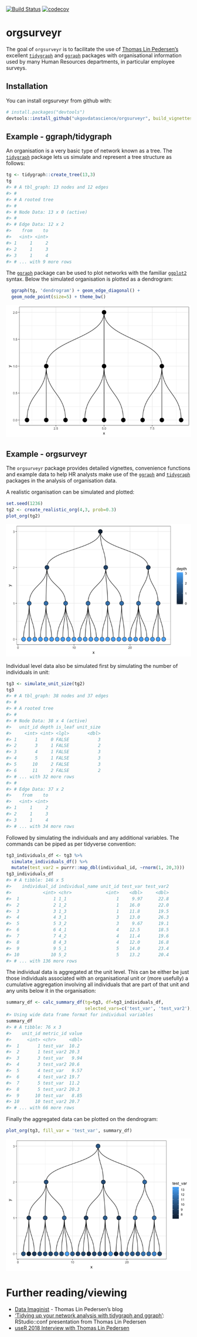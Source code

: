 
[![Build
Status](https://travis-ci.org/ukgovdatascience/orgsurveyr.svg?branch=master)](https://travis-ci.org/ukgovdatascience/orgsurveyr)
[![codecov](https://codecov.io/gh/ukgovdatascience/orgsurveyr/branch/master/graph/badge.svg)](https://codecov.io/gh/ukgovdatascience/orgsurveyr)

<!-- README.md is generated from README.Rmd. Please edit that file -->

# orgsurveyr

The goal of `orgsurveyr` is to facilitate the use of [Thomas Lin
Pedersen’s](https://www.data-imaginist.com) excellent
[`tidygraph`](https://github.com/thomasp85/tidygraph) and
[`ggraph`](https://github.com/thomasp85/ggraph) packages with
organisational information used by many Human Resources departments, in
particular employee surveys.

## Installation

You can install orgsurveyr from github with:

``` r
# install.packages("devtools")
devtools::install_github("ukgovdatascience/orgsurveyr", build_vignettes = TRUE)
```

## Example - ggraph/tidygraph

An organisation is a very basic type of network known as a tree. The
[`tidygraph`](https://github.com/thomasp85/tidygraph) package lets us
simulate and represent a tree structure as follows:

``` r
tg <- tidygraph::create_tree(13,3) 
tg
#> # A tbl_graph: 13 nodes and 12 edges
#> #
#> # A rooted tree
#> #
#> # Node Data: 13 x 0 (active)
#> #
#> # Edge Data: 12 x 2
#>    from    to
#>   <int> <int>
#> 1     1     2
#> 2     1     3
#> 3     1     4
#> # ... with 9 more rows
```

The [`ggraph`](https://github.com/thomasp85/ggraph) package can be used
to plot networks with the familiar
[`ggplot2`](http://ggplot2.tidyverse.org) syntax. Below the simulated
organisation is plotted as a dendrogram:

``` r
  ggraph(tg, 'dendrogram') + geom_edge_diagonal() + 
  geom_node_point(size=5) + theme_bw()
```

![](man/figures/README-example-2-1.png)<!-- -->

## Example - orgsurveyr

The `orgsurveyr` package provides detailed vignettes, convenience
functions and example data to help HR analysts make use of the
[`ggraph`](https://github.com/thomasp85/ggraph) and
[`tidygraph`](https://github.com/thomasp85/tidygraph) packages in the
analysis of organisation data.

A realistic organisation can be simulated and plotted:

``` r
set.seed(1236)
tg2 <- create_realistic_org(4,3, prob=0.3)
plot_org(tg2)
```

![](man/figures/README-example-3-1.png)<!-- -->

Individual level data also be simulated first by simulating the number
of individuals in unit:

``` r
tg3 <- simulate_unit_size(tg2)
tg3
#> # A tbl_graph: 38 nodes and 37 edges
#> #
#> # A rooted tree
#> #
#> # Node Data: 38 x 4 (active)
#>   unit_id depth is_leaf unit_size
#>     <int> <int> <lgl>       <dbl>
#> 1       1     0 FALSE           3
#> 2       3     1 FALSE           2
#> 3       4     1 FALSE           3
#> 4       5     1 FALSE           3
#> 5      10     2 FALSE           3
#> 6      11     2 FALSE           2
#> # ... with 32 more rows
#> #
#> # Edge Data: 37 x 2
#>    from    to
#>   <int> <int>
#> 1     1     2
#> 2     1     3
#> 3     1     4
#> # ... with 34 more rows
```

Followed by simulating the individuals and any additional variables. The
commands can be piped as per tidyverse convention:

``` r
tg3_individuals_df <- tg3 %>% 
  simulate_individuals_df() %>%
  mutate(test_var2 = purrr::map_dbl(individual_id, ~rnorm(1, 20,3)))
tg3_individuals_df
#> # A tibble: 146 x 5
#>    individual_id individual_name unit_id test_var test_var2
#>            <int> <chr>             <int>    <dbl>     <dbl>
#>  1             1 1_1                   1     9.97      22.8
#>  2             2 1_2                   1    16.0       22.0
#>  3             3 1_3                   1    11.8       19.5
#>  4             4 3_1                   3    13.0       26.3
#>  5             5 3_2                   3     9.67      19.1
#>  6             6 4_1                   4    12.5       18.5
#>  7             7 4_2                   4    11.4       19.6
#>  8             8 4_3                   4    12.0       16.8
#>  9             9 5_1                   5    14.0       23.4
#> 10            10 5_2                   5    13.2       20.4
#> # ... with 136 more rows
```

The individual data is aggregated at the unit level. This can be either
be just those individuals associated with an organisational unit or
(more usefully) a cumulative aggregation involving all individuals that
are part of that unit and any units below it in the organisation:

``` r
summary_df <- calc_summary_df(tg=tg3, df=tg3_individuals_df, 
                              selected_vars=c('test_var', 'test_var2'), is_cumulative=TRUE)
#> Using wide data frame format for individual variables
summary_df
#> # A tibble: 76 x 3
#>    unit_id metric_id value
#>      <int> <chr>     <dbl>
#>  1       1 test_var  10.2 
#>  2       1 test_var2 20.3 
#>  3       3 test_var   9.94
#>  4       3 test_var2 20.6 
#>  5       4 test_var   9.57
#>  6       4 test_var2 19.7 
#>  7       5 test_var  11.2 
#>  8       5 test_var2 20.3 
#>  9      10 test_var   8.85
#> 10      10 test_var2 20.7 
#> # ... with 66 more rows
```

Finally the aggregated data can be plotted on the dendrogram:

``` r
plot_org(tg3, fill_var = 'test_var', summary_df)
```

![](man/figures/README-example-7-1.png)<!-- -->

# Further reading/viewing

  - [Data Imaginist](https://www.data-imaginist.com) - Thomas Lin
    Pedersen’s blog
  - [‘Tidying up your network analysis with tidygraph and
    ggraph’](https://www.rstudio.com/resources/videos/tidying-up-your-network-analysis-with-tidygraph-and-ggraph/):
    RStudio::conf presentation from Thomas Lin Pedersen
  - [useR 2018 Interview with Thomas Lin
    Pedersen](https://user2018.r-project.org/blog/2018/04/18/interview-with-thomas-lin-pedersen/)
